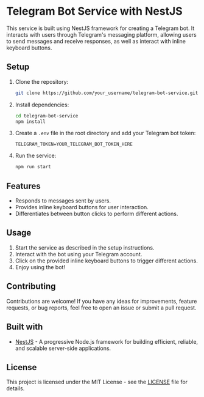 # Telegram Bot Service with NestJS

This service is built using NestJS framework for creating a Telegram bot. It interacts with users through Telegram's messaging platform, allowing users to send messages and receive responses, as well as interact with inline keyboard buttons.

## Setup

1. Clone the repository:
    ```bash
    git clone https://github.com/your_username/telegram-bot-service.git
    ```

2. Install dependencies:
    ```bash
    cd telegram-bot-service
    npm install
    ```

3. Create a `.env` file in the root directory and add your Telegram bot token:
    ```plaintext
    TELEGRAM_TOKEN=YOUR_TELEGRAM_BOT_TOKEN_HERE
    ```

4. Run the service:
    ```bash
    npm run start
    ```

## Features

- Responds to messages sent by users.
- Provides inline keyboard buttons for user interaction.
- Differentiates between button clicks to perform different actions.

## Usage

1. Start the service as described in the setup instructions.
2. Interact with the bot using your Telegram account.
3. Click on the provided inline keyboard buttons to trigger different actions.
4. Enjoy using the bot!

## Contributing

Contributions are welcome! If you have any ideas for improvements, feature requests, or bug reports, feel free to open an issue or submit a pull request.

## Built with

- [NestJS](https://nestjs.com/) - A progressive Node.js framework for building efficient, reliable, and scalable server-side applications.

## License

This project is licensed under the MIT License - see the [LICENSE](LICENSE) file for details.
